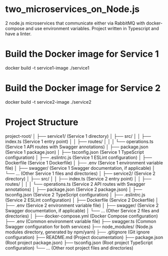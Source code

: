 # two_microservices_on_Node.js
2 node.js microservices that communicate either via RabbitMQ with docker-compose and use environment variables. Project written in Typescript and have a linter.

# Build the Docker image for Service 1
docker build -t service1-image ./service1

# Build the Docker image for Service 2
docker build -t service2-image ./service2

# Project Structure

project-root/
│
├── service1/                  (Service 1 directory)
│   ├── src/
│   │   ├── index.ts           (Service 1 entry point)
│   │   ├── routes/
│   │   │   └── operations.ts  (Service 1 API routes with Swagger annotations)
│   ├── package.json           (Service 1 package.json)
│   ├── tsconfig.json          (Service 1 TypeScript configuration)
│   ├── .eslintrc.js           (Service 1 ESLint configuration)
│   ├── Dockerfile             (Service 1 Dockerfile)
│   ├── .env                   (Service 1 environment variable file)
│   ├── swagger/               (Service 1 Swagger documentation, if applicable)
│   └── ...                    (Other Service 1 files and directories)
│
├── service2/                  (Service 2 directory)
│   ├── src/
│   │   ├── index.ts           (Service 2 entry point)
│   │   ├── routes/
│   │   │   └── operations.ts  (Service 2 API routes with Swagger annotations)
│   ├── package.json           (Service 2 package.json)
│   ├── tsconfig.json          (Service 2 TypeScript configuration)
│   ├── .eslintrc.js           (Service 2 ESLint configuration)
│   ├── Dockerfile             (Service 2 Dockerfile)
│   ├── .env                   (Service 2 environment variable file)
│   ├── swagger/               (Service 2 Swagger documentation, if applicable)
│   └── ...                    (Other Service 2 files and directories)
│
├── docker-compose.yml         (Docker Compose configuration)
├── .env                       (Common environment variable file)
├── swagger.ts                 (Common Swagger configuration for both services)
├── node_modules/              (Node.js modules directory, generated by npm/yarn)
├── .gitignore                 (Git ignore configuration)
├── README.md                  (Project documentation)
├── package.json               (Root project package.json)
├── tsconfig.json              (Root project TypeScript configuration)
└── ...                        (Other root project files and directories)

